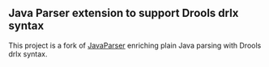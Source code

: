 ## Java Parser extension to support Drools drlx syntax

This project is a fork of [JavaParser](https://github.com/javaparser/javaparser)
enriching plain Java parsing with Drools drlx syntax.



